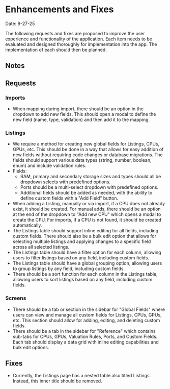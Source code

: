 # Enhancements and Fixes

Date: 9-27-25

The following requests and fixes are proposed to improve the user experience and functionality of the application. Each item needs to be evaluated and designed thoroughly for implementation into the app. The implementation of each should then be planned.

## Notes

## Requests

### Imports

- When mapping during import, there should be an option in the dropdown to add new fields. This should open a modal to define the new field (name, type, validation) and then add it to the mapping.

### Listings

- We require a method for creating new global fields for Listings, CPUs, GPUs, etc. This should be done in a way that allows for easy addition of new fields without requiring code changes or database migrations. The fields should support various data types (string, number, boolean, enum) and include validation rules.
- Fields:
    - RAM, primary and secondary storage sizes and types should all be dropdown selects with predefined options.
    - Ports should be a multi-select dropdown with predefined options.
    - Additional fields should be added as needed, with the ability to define custom fields with a "Add Field" button.
- When adding a Listing, manually or via import, if a CPU does not already exist, it should be created. For manual adds, there should be an option at the end of the dropdown to "Add new CPU" which opens a modal to create the CPU. For imports, if a CPU is not found, it should be created automatically.
- The Listings table should support inline editing for all fields, including custom fields. There should also be a bulk edit option that allows for selecting multiple listings and applying changes to a specific field across all selected listings.
- The Listings table should have a filter option for each column, allowing users to filter listings based on any field, including custom fields.
- The Listings table should have a global grouping option, allowing users to group listings by any field, including custom fields.
- There should be a sort function for each column in the Listings table, allowing users to sort listings based on any field, including custom fields.

### Screens

- There should be a tab or section in the sidebar for "Global Fields" where users can view and manage all custom fields for Listings, CPUs, GPUs, etc. This section should allow for adding, editing, and deleting custom fields.
- There should be a tab in the sidebar for "Reference" which contains sub-tabs for CPUs, GPUs, Valuation Rules, Ports, and Custom Fields. Each tab should display a data grid with inline editing capabilities and bulk edit options.

## Fixes

- Currently, the Listings page has a nested table also titled Listings. Instead, this inner title should be removed.